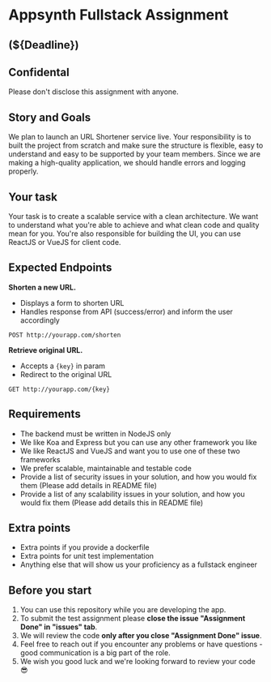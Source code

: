 # Appsynth Fullstack Assignment 

## (${Deadline})
## Confidental
Please don't disclose this assignment with anyone. 

## Story and Goals
We plan to launch an URL Shortener service live. Your responsibility is to built the project from scratch and make sure the structure is flexible, easy to understand and easy to be supported by your team members. Since we are making a high-quality application, we should handle errors and logging properly.

## Your task
Your task is to create a scalable service with a clean architecture. We want to understand what you're able to achieve and what clean code and quality mean for you. 
You're also responsible for building the UI, you can use ReactJS or VueJS for client code.

## Expected Endpoints

**Shorten a new URL.**

- Displays a form to shorten URL
- Handles response from API (success/error) and inform the user accordingly

```
POST http://yourapp.com/shorten
```

**Retrieve original URL.**

- Accepts a `{key}` in param
- Redirect to the original URL
```
GET http://yourapp.com/{key}
```

## Requirements
 * The backend must be written in NodeJS only
 * We like Koa and Express but you can use any other framework you like
 * We like ReactJS and VueJS and want you to use one of these two frameworks
 * We prefer scalable, maintainable and testable code
 * Provide a list of security issues in your solution, and how you would fix them (Please add details in README file)
 * Provide a list of any scalability issues in your solution, and how you would fix them (Please add details this in README file)

## Extra points 
 * Extra points if you provide a dockerfile
 * Extra points for unit test implementation
 * Anything else that will show us your proficiency as a fullstack engineer
  
## Before you start 
  1. You can use this repository while you are developing the app. 
  2. To submit the test assignment please **close the issue "Assignment Done" in "issues" tab**.
  3. We will review the code **only after you close "Assignment Done" issue**.
  4. Feel free to reach out if you encounter any problems or have questions - good communication is a big part of the role.
  5. We wish you good luck and we're looking forward to review your code 😎


